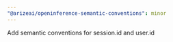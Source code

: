```yaml
---
"@arizeai/openinference-semantic-conventions": minor
---
```


Add semantic conventions for session.id and user.id

